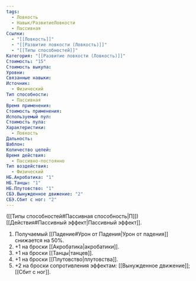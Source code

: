 ```yaml
---
tags:
  - Ловкость
  - Навык/РазвитиеЛовкости
  - Пассивная
Ссылки:
  - "[[Ловкость]]"
  - "[[Развитие ловкости (Ловкость)]]"
  - "[[Типы способностей]]"
Категория: "[[Развитие ловкости (Ловкость)]]"
Стоимость: "15"
Стоимость выкупа: 
Уровни: 
Связанные навыки: 
Источник:
  - Физический
Тип способности:
  - Пассивная
Время применения: 
Стоимость применения: 
Используемый пул: 
Стоимость пула: 
Характеристики:
  - Ловкость
Дальность: 
Шаблон: 
Количество целей: 
Время действия:
  - Пассивно-постоянно
Тип воздействия:
  - Физический
НБ.Акробатика: "1"
НБ.Танцы: "1"
НБ.Плутовство: "1"
СБЭ.Вынужденное движение: "2"
СБЭ.Сбит с ног: "2"
---
```

([[Типы способностей#Пассивная способность|П]]) [[Действия#Пассивный эффект|Пассивный эффект]]. 

1. Получаемый [[Падение#Урон от Падения|Урон от падения]] снижается на 50%.
2. +1 на броски [[Акробатика|акробатики]].
3. +1 на броски [[Танцы|танцев]].
4. +1 на броски [[Плутовство|плутовства]].
5. +2 на броски сопротивления эффектам: [[Вынужденное движение]]; [[Сбит с ног]].